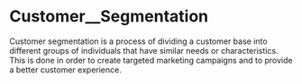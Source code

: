 # Customer__Segmentation
Customer segmentation is a process of dividing a customer base into different groups of individuals that have similar needs or characteristics. This is done in order to create targeted marketing campaigns and to provide a better customer experience.
